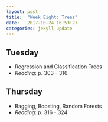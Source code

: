 ```yaml
---
layout: post
title:  "Week Eight: Trees"
date:   2017-10-24 16:53:27
categories: jekyll update
---
```


## Tuesday
- Regression and Classification Trees
- *Reading*: p. 303 - 316

## Thursday
- Bagging, Boosting, Random Forests
- *Reading*: p. 316 - 324